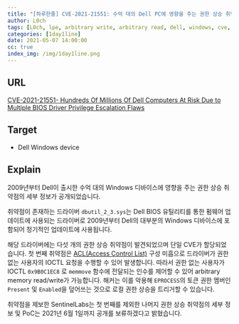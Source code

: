 ```yaml
---
title: "[하루한줄] CVE-2021-21551: 수억 대의 Dell PC에 영향을 주는 권한 상승 취약점"
author: L0ch
tags: [L0ch, lpe, arbitrary write, arbitrary read, dell, windows, cve, kernel driver]
categories: [1day1line]
date: 2021-05-07 14:00:00
cc: true
index_img: /img/1day1line.png
---
```


## URL

[CVE-2021-21551- Hundreds Of Millions Of Dell Computers At Risk Due to Multiple BIOS Driver Privilege Escalation Flaws](https://labs.sentinelone.com/cve-2021-21551-hundreds-of-millions-of-dell-computers-at-risk-due-to-multiple-bios-driver-privilege-escalation-flaws/)

## Target

- Dell Windows device

## Explain
2009년부터 Dell이 출시한 수억 대의 Windows 디바이스에 영향을 주는 권한 상승 취약점의 세부 정보가 공개되었습니다.

취약점이 존재하는 드라이버 `dbutil_2_3.sys`는 Dell BIOS 유틸리티를 통한 펌웨어 업데이트에 사용되는 드라이버로 2009년부터 Dell의 대부분의 Windows 디바이스에 포함되어 정기적인 업데이트에 사용됩니다.

해당 드라이버에는 다섯 개의 권한 상승 취약점이 발견되었으며 단일 CVE가 할당되었습니다.  첫 번째 취약점은 [ACL(Access Control List)](https://ko.wikipedia.org/wiki/접근_제어_목록) 구성 미흡으로 드라이버가 권한 없는 사용자의 IOCTL 요청을 수행할 수 있어 발생합니다. 따라서 권한 없는 사용자가 IOCTL `0x9B0C1EC8` 로 `memmove` 함수에 전달되는 인수를 제어할 수 있어 arbitrary memory read/write가 가능합니다. 해커는 이를 악용해 `EPROCESS`의 토큰 권한 멤버인 `Present` 및 `Enabled`을 덮어쓰는 것으로 로컬 권한 상승을 트리거할 수 있습니다.

취약점을 제보한 SentinelLabs는 첫 번째를 제외한 나머지 권한 상승 취약점의 세부 정보 및 PoC는 2021년 6월 1일까지 공개를 보류하겠다고 밝혔습니다.

